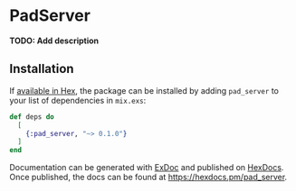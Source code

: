 # PadServer

**TODO: Add description**

## Installation

If [available in Hex](https://hex.pm/docs/publish), the package can be installed
by adding `pad_server` to your list of dependencies in `mix.exs`:

```elixir
def deps do
  [
    {:pad_server, "~> 0.1.0"}
  ]
end
```

Documentation can be generated with [ExDoc](https://github.com/elixir-lang/ex_doc)
and published on [HexDocs](https://hexdocs.pm). Once published, the docs can
be found at <https://hexdocs.pm/pad_server>.

